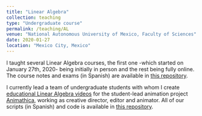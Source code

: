 ```yaml
---
title: "Linear Algebra"
collection: teaching
type: "Undergraduate course"
permalink: /teaching/AL
venue: "National Autonomous University of Mexico, Faculty of Sciences"
date: 2020-01-27
location: "Mexico City, Mexico"
---
```


I taught several Linear Algebra courses, the first one -which started on January 27th, 2020- being initially in person and the rest being fully online. The course notes and exams (in Spanish) are available in [this repository](https://github.com/dabnciencias/AL).

I currently lead a team of undergraduate students with whom I create [educational Linear Algebra videos](https://www.youtube.com/watch?v=7oO6xXpaTLk) for the student-lead animation project [Animathica](https://www.youtube.com/channel/UCzkyH2bxpesubzc87VxqDiA), working as creative director, editor and animator. All of our scripts (in Spanish) and code is available in [this repository](https://github.com/animathica/alganim/).
